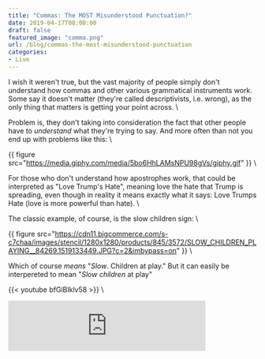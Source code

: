 ```yaml
---
title: "Commas: The MOST Misunderstood Punctuation?"
date: 2019-04-17T08:00:00
draft: false
featured_image: "comma.png"
url: /blog/commas-the-most-misunderstood-punctuation
categories:
- Live
---
```

I wish it weren't true, but the vast majority of people simply don't understand how commas and other various grammatical
instruments work. Some say it doesn't matter (they're called descriptivists, i.e. wrong), as the only thing that matters 
is getting your point across. \

Problem is, they don't taking into consideration the fact that other people have to _understand_ what they're trying
to say. And more often than not you end up with problems like this: \

{{ figure src="https://media.giphy.com/media/5bo6HhLAMsNPU98gVs/giphy.gif" }} \

For those who don't understand how apostrophes work, that could be interpreted as "Love Trump's Hate", meaning  love
the hate that Trump is spreading, even though in reality it means exactly what it says: Love Trumps Hate (love is 
more powerful than hate). \

The classic example, of course, is the slow children sign: \

{{ figure src="https://cdn11.bigcommerce.com/s-c7chaa/images/stencil/1280x1280/products/845/3572/SLOW_CHILDREN_PLAYING__84269.1519133449.JPG?c=2&imbypass=on" }} \

Which of course _means_ "_Slow_. Children at play." But it can easily be interpereted to mean "_Slow children_ at play"

{{< youtube bfGiBIklv58 >}} \

<iframe src="https://anchor.fm/thinklikeme/embed/episodes/Commas-The-MOST-Misunderstood-Punctuation-e3p0jc" height="102px" width="400px" frameborder="0" scrolling="no"></iframe>